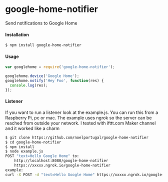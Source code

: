 # google-home-notifier
Send notifications to Google Home

#### Installation
```sh
$ npm install google-home-notifier
```

#### Usage
```javascript
var googlehome = require('google-home-notifier');

googlehome.device('Google Home');
googlehome.notify('Hey Foo', function(res) {
  console.log(res);
});
```

#### Listener
If you want to run a listener look at the example.js. You can run this from a Raspberry Pi, pc or mac. The example uses ngrok so the server can be reached from outside your network. I tested with ifttt.com Maker channel and it worked like a charm

```sh
$ git clone https://github.com/noelportugal/google-home-notifier
$ cd google-home-notifier
$ npm install
$ node example.js
POST "text=Hello Google Home" to:
    http://localhost:8080/google-home-notifier
    https://xxxxx.ngrok.io/google-home-notifier
example:
curl -X POST -d "text=Hello Google Home" https://xxxxx.ngrok.io/google-home-notifier
```
